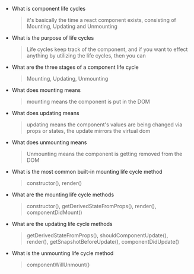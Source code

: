 -   What is component life cycles
    > it's basically the time a react component exists, consisting of Mounting, Updating and Unmounting
-   What is the purpose of life cycles
    > Life cycles keep track of the component, and if you want to effect anything by utilizing the life cycles, then you can
-   What are the three stages of a component life cycle
    > Mounting, Updating, Unmounting
-   What does mounting means
    > mounting means the component is put in the DOM
-   What does updating means
    > updating means the component's values are being changed via props or states, the update mirrors the virtual dom
-   What does unmounting means
    > Unmounting means the component is getting removed from the DOM
-   What is the most common built-in mounting life cycle method
    > constructor(), render()
-   What are the mounting life cycle methods
    > constructor(), getDerivedStateFromProps(), render(), componentDidMount()
-   What are the updating life cycle methods
    > getDerivedStateFromProps(), shouldComponentUpdate(), render(), getSnapshotBeforeUpdate(), componentDidUpdate()
-   What is the unmounting life cycle method
    > componentWillUnmount()
